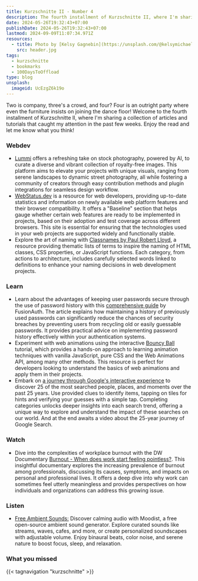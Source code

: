 ```yaml
---
title: Kurzschnitte II - Number 4
description: The fourth installment of Kurzschnitte II, where I'm sharing a collection of articles and tutorials that caught my attention in the past few weeks.
date: 2024-05-26T19:32:43+07:00
publishDate: 2024-05-26T19:32:43+07:00
lastmod: 2024-09-09T11:07:34.971Z
resources:
  - title: Photo by [Kelsy Gagnebin](https://unsplash.com/@kelsymichael) via [Unsplash](https://unsplash.com/)
    src: header.jpg
tags:
  - kurzschnitte
  - bookmarks
  - 100DaysToOffload
type: blog
unsplash:
  imageid: UcEzgZ6k19o
---
```


Two is company, three's a crowd, and four? Four is an outright party where even the furniture insists on joining the dance floor! Welcome to the fourth installment of Kurzschnitte II, where I'm sharing a collection of articles and tutorials that caught my attention in the past few weeks. Enjoy the read and let me know what you think!

### Webdev

- [Lummi](https://www.lummi.ai/) offers a refreshing take on stock photography, powered by AI, to curate a diverse and vibrant collection of royalty-free images. This platform aims to elevate your projects with unique visuals, ranging from serene landscapes to dynamic street photography, all while fostering a community of creators through easy contribution methods and plugin integrations for seamless design workflow.
- [WebStatus.dev](https://webstatus.dev/) is a resource for web developers, providing up-to-date statistics and information on newly available web platform features and their browser compatibility. It offers a "Baseline" section that helps gauge whether certain web features are ready to be implemented in projects, based on their adoption and test coverage across different browsers. This site is essential for ensuring that the technologies used in your web projects are supported widely and functionally stable.
- Explore the art of naming with [Classnames by Paul Robert Lloyd](https://classnames.paulrobertlloyd.com/), a resource providing thematic lists of terms to inspire the naming of HTML classes, CSS properties, or JavaScript functions. Each category, from actions to architecture, includes carefully selected words linked to definitions to enhance your naming decisions in web development projects.

### Learn

- Learn about the advantages of keeping user passwords secure through the use of password history with this [comprehensive guide](https://fusionauth.io/password-history) by FusionAuth. The article explains how maintaining a history of previously used passwords can significantly reduce the chances of security breaches by preventing users from recycling old or easily guessable passwords. It provides practical advice on implementing password history effectively within your authentication systems.
- Experiment with web animations using the interactive [Bouncy Ball](https://sparkbox.github.io/bouncy-ball/#vanilla-js) tutorial, which provides a hands-on approach to learning animation techniques with vanilla JavaScript, pure CSS and the Web Animations API, among many other methods. This resource is perfect for developers looking to understand the basics of web animations and apply them in their projects.
- Embark on [a journey through Google's interactive experience](https://searchplayground.google/) to discover 25 of the most searched people, places, and moments over the past 25 years. Use provided clues to identify items, tapping on tiles for hints and verifying your guesses with a simple tap. Completing categories unlocks deeper insights into each search trend, offering a unique way to explore and understand the impact of these searches on our world. And at the end awaits a video about the 25-year journey of Google Search.

### Watch

- Dive into the complexities of workplace burnout with the DW Documentary [Burnout - When does work start feeling pointless?](https://www.youtube.com/watch?v=raVms8w61No). This insightful documentary explores the increasing prevalence of burnout among professionals, discussing its causes, symptoms, and impacts on personal and professional lives. It offers a deep dive into why work can sometimes feel utterly meaningless and provides perspectives on how individuals and organizations can address this growing issue.

### Listen

- [Free Ambient Sounds:](https://moodist.app/) Discover calming audio with Moodist, a free open-source ambient sound generator. Explore curated sounds like streams, waves, cafes, and more, or create personalized soundscapes with adjustable volume. Enjoy binaural beats, color noise, and serene nature to boost focus, sleep, and relaxation.

### What you missed

{{< tagnavigation "kurzschnitte" >}}
